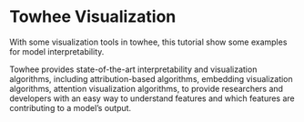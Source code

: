 # Towhee Visualization

With some visualization tools in towhee, this tutorial show some examples for model interpretability.  

Towhee provides state-of-the-art interpretability and visualization algorithms, including attribution-based algorithms, embedding visualization algorithms, attention visualization algorithms, to provide researchers and developers with an easy way to understand features and which features are contributing to a model’s output.


